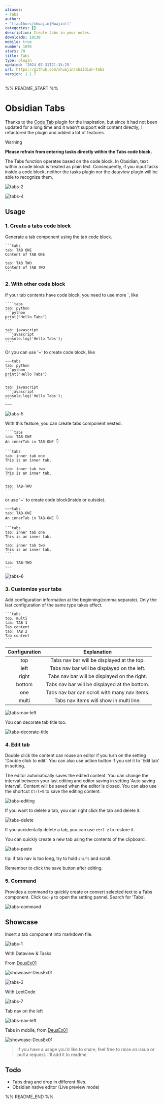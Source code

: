 ```yaml
---
aliases:
- Tabs
author:
- '[[authors/xhuajin|Huajin]]'
categories: []
description: Create tabs in your notes.
downloads: 10130
mobile: true
number: 1696
stars: 79
title: Tabs
type: plugin
updated: '2024-07-31T21:15:25'
url: https://github.com/xhuajin/obsidian-tabs
version: 1.1.7
---
```


%% README_START %%

# Obsidian Tabs

Thanks to the [Code Tab](https://github.com/lazyloong/obsidian-code-tab) plugin for the inspiration, but since it had not been updated for a long time and it wasn't support edit content directly, I refactored the plugin and added a lot of features.

> [!WARNING] 
> **Please refrain from entering tasks directly within the Tabs code block.**
> 
> The Tabs function operates based on the code block. In Obsidian, text within a code block is treated as plain text. Consequently, if you input tasks inside a code block, neither the tasks plugin nor the dataview plugin will be able to recognize them.

![tabs-2](https://raw.githubusercontent.com/xhuajin/obsidian-tabs/HEAD/docs/assets/tabs-2.png)

![tabs-4](https://raw.githubusercontent.com/xhuajin/obsidian-tabs/HEAD/docs/assets/tabs-4.png)

## Usage

### 1. Create a tabs code block

Generate a tab component using the tab code block.

````
```tabs
tab: TAB ONE
Content of TAB ONE

tab: TAB TWO
Content of TAB TWO
```
````

### 2. With other code block

If your tab contents have code block, you need to use more `, like

`````
````tabs
tab: python
```python
print("Hello Tabs")
```

tab: javascript
```javascript
console.log('Hello Tabs');
````
`````

Or you can use '~' to create code block, like

````
~~~tabs
tab: python
```python
print("Hello Tabs")
```

tab: javascript
```javascript
console.log('Hello Tabs');
```
~~~
````

![tabs-5](https://raw.githubusercontent.com/xhuajin/obsidian-tabs/HEAD/docs/assets/tabs-5.png)


With this feature, you can create tabs component nested.

`````
````tabs
tab: TAB-ONE
An innerTab in TAB-ONE 👇

```tabs
tab: inner tab one
This is an inner tab.

tab: inner tab two
This is an inner tab.
```

tab: TAB-TWO
````
`````

or use '~' to create code block(inside or outside).

````
~~~tabs
tab: TAB-ONE
An innerTab in TAB-ONE 👇

```tabs
tab: inner tab one
This is an inner tab.

tab: inner tab two
This is an inner tab.
```

tab: TAB-TWO
~~~
````

![tabs-6](https://raw.githubusercontent.com/xhuajin/obsidian-tabs/HEAD/assets/tabs-6.png)

### 3. Customize your tabs

Add configuration information at the beginning(comma separate). Only the last configuration of the same type takes effect.

````
```tabs
top, multi
tab: TAB 1
Tab content
tab: TAB 2
Tab content
```
````

| Configuration |                  Explanation                  |
| :-----------: | :-------------------------------------------: |
|     top       | Tabs nav bar will be displayed at the top.    |
|     left      | Tabs nav bar will be displayed on the left.   |
|     right     | Tabs nav bar will be displayed on the right.  |
|     bottom    | Tabs nav bar will be displayed at the bottom. |
|     one       | Tabs nav bar can scroll with many nav items.  |
|     multi     | Tabs nav items will show in multi line.       |

![tabs-nav-left](https://raw.githubusercontent.com/xhuajin/obsidian-tabs/HEAD/assets/tabs-nav-left.png)

You can decorate tab title too.

![tabs-decorate-title](https://raw.githubusercontent.com/xhuajin/obsidian-tabs/HEAD/assets/tabs-decorate-title.png)

### 4. Edit tab

Double click the content can rouse an editor if you turn on the setting 'Double click to edit'. You can also use action button if you set it to 'Edit tab' in setting.

The editor automatically saves the edited content. You can change the interval between your last editing and editor saving in setting 'Auto saving interval'. Content will be saved when the editor is closed. You can also use the shortcut `Ctrl+S` to save the editing content.

![tabs-editing](https://raw.githubusercontent.com/xhuajin/obsidian-tabs/HEAD/assets/editing.png)

If you want to delete a tab, you can right click the tab and delete it.

![tabs-delete](https://raw.githubusercontent.com/xhuajin/obsidian-tabs/HEAD/assets/tabs-delete.gif)

If you accidentally delete a tab, you can use `ctrl z` to restore it.

You can quickly create a new tab using the contents of the clipboard.

![tabs-paste](https://raw.githubusercontent.com/xhuajin/obsidian-tabs/HEAD/assets/tabs-paste.gif)

tip: if tab nav is too long, try to hold `shift` and scroll.

Remember to click the save button after editing.

### 5. Command

Provides a command to quickly create or convert selected text to a Tabs component. Click `Cmd-p` to open the setting pannel. Search for 'Tabs'.

![tabs-command](https://raw.githubusercontent.com/xhuajin/obsidian-tabs/HEAD/assets/tabs-command.png)

## Showcase

Insert a tab component into markdown file.

![tabs-1](https://raw.githubusercontent.com/xhuajin/obsidian-tabs/HEAD/assets/tabs-1.png)

With Dataview & Tasks

From [DeusEx01](https://github.com/xhuajin/obsidian-tabs/issues/28)

![showcase-DeusEx01](https://raw.githubusercontent.com/xhuajin/obsidian-tabs/HEAD/assets/tabs-showcase-01-by-DeusEx01.png)

![tabs-3](https://raw.githubusercontent.com/xhuajin/obsidian-tabs/HEAD/assets/tabs-3.png)

With LeetCode

![tabs-7](https://raw.githubusercontent.com/xhuajin/obsidian-tabs/HEAD/assets/tabs-7.png)

Tab nav on the left

![tabs-nav-left](https://raw.githubusercontent.com/xhuajin/obsidian-tabs/HEAD/assets/tabs-nav-left.png)

Tabs in mobile, from [DeusEx01](https://github.com/xhuajin/obsidian-tabs/issues/28)

![showcase-DeusEx01](https://raw.githubusercontent.com/xhuajin/obsidian-tabs/HEAD/assets/tabs-showcase-02-by-DeusEx01.png)

> If you have a usage you'd like to share, feel free to raise an issue or pull a request. I'll add it to readme.

## Todo

- Tabs drag and drop in different files.
- Obsidian native editor (Live preview mode)


%% README_END %%